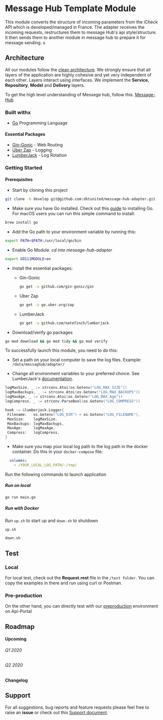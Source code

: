 # Message Hub Template Module

This module converts the structure of incoming parameters from the iCheck API which is developed/managed in France.
The adapter receives the incoming requests, restructures them to message Hub's api style/structure. It then sends them to
another module in message hub to prepare it for message sending.
s
## Architecture

All our modules follow the [clean architecture](https://blog.cleancoder.com/uncle-bob/2012/08/13/the-clean-architecture.html). We strongly ensure that all layers of the application are highly cohesive and yet very independent of each other. Layers interact using interfaces.
We implement the **Service**, **Repository**, **Model** and **Delivery** layers.

To get the high level understanding of Messege hub, follow this. [Message-Hub](https://docs.google.com/presentation/d/1gHSOl33SVmchPIy6YesP9oEAcMZy2OVsWFT_TgGupmM/edit?usp=sharing)

### Built withx

* [Go](https://golang.org/) Programming Language

#### Essential Packages

* [Gin-Gonic](https://gin-gonic.com/) - Web Routing
* [Uber Zap](https://github.com/uber-go/zap) - Logging
* [LumberJack](https://github.com/natefinch/lumberjack) - Log Rotation

### Getting Started

#### Prerequisites

* Start by cloning this project

```bash
git clone -b develop git@github.com:dktunited/message-hub-adapter.git
```

* Make sure you have Go installed. Check out this [guide](https://golang.org/doc/install) to installing Go. For macOS users you can run
this simple command to install:

```bash
brew install go
```

* Add the Go path to your environment variable by running this:

```bash
export PATH=$PATH:/usr/local/go/bin
```

* Enable Go Module. *cd into message-hub-adapter*

```bash
export GO111MODULE=on
```

* Install the essential packages:

 	* Gin-Gonic

		```bash
		go get -u github.com/gin-gonic/gin
		```

  * Uber Zap

	```bash
	go get -u go.uber.org/zap
	```

  * LumberJack

	```bash
	go get -u github.com/natefinch/lumberjack
	```

* Download/verify go packages

```bash
go mod download && go mod tidy && go mod verify
```

To successfully launch this module, you need to do this:

* Set a path on your local computer to save the log files. Example:  ``/data/messaghub/adapter/``

* Change all environment variables to your preferred choice. See LumberJack's [documentation](https://github.com/natefinch/lumberjack).

``` go
logMaxSize, _ := strconv.Atoi(os.Getenv("LOG_MAX_SIZE"))
logMaxBackups, _ := strconv.Atoi(os.Getenv("LOG_MAX_BACKUPS"))
logMaxAge, _ := strconv.Atoi(os.Getenv("LOG_MAX_Age"))
logCompress, _ := strconv.ParseBool(os.Getenv("LOG_COMPRESS"))

hook := &lumberjack.Logger{
 Filename:   os.Getenv("LOG_DIR") + os.Getenv("LOG_FILENAME"),
 MaxSize:    logMaxSize,
 MaxBackups: logMaxBackups,
 MaxAge:     logMaxAge,
 Compress:   logCompress,
}
```

* Make sure you map your local log path to the log path in the docker container.
  Do this in your ``docker-compose`` file:

```yml
  volumes:
    - /YOUR_LOCAL_LOG_PATH/:/tmp/
 ```

Run the following commands to launch application

##### Run on local

```bash
go run main.go
```

##### Run with Docker

Run ``up.sh`` to start up and ``down.sh`` to shutdown

```bash
up.sh
```

```bash
down.sh
```

## Test

### Local

For local test, check out the **Request.rest** file in the `/test folder`.
You can copy the examples in there and run using curl or Postman.

### Pre-production

On the other hand, you can directly test with our [preproduction](https://api-portal.preprod.subsidia.org/#!/apis/8b2fb3af-7c9a-4270-afb3-af7c9ab2703f/pages/f3863dc8-8758-4a6f-863d-c887583a6fcf) environment on Api-Portal

## Roadmap

#### Upcoming

###### Q1 2020

###### Q2 2020

#### Changelog

## Support
For all suggestions, bug reports and feature requests please feel free
to raise an **issue** or check out this [Support document](https://docs.google.com/document/d/1wOpphMC9qt3U6IvbSlUmu68AGelhLQhE9XxhigyB0iY/edit?usp=sharing).
